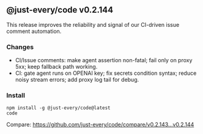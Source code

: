 ## @just-every/code v0.2.144

This release improves the reliability and signal of our CI-driven issue comment automation.

### Changes

- CI/Issue comments: make agent assertion non-fatal; fail only on proxy 5xx; keep fallback path working.
- CI: gate agent runs on OPENAI key; fix secrets condition syntax; reduce noisy stream errors; add proxy log tail for debug.

### Install

```
npm install -g @just-every/code@latest
code
```

Compare: https://github.com/just-every/code/compare/v0.2.143...v0.2.144
